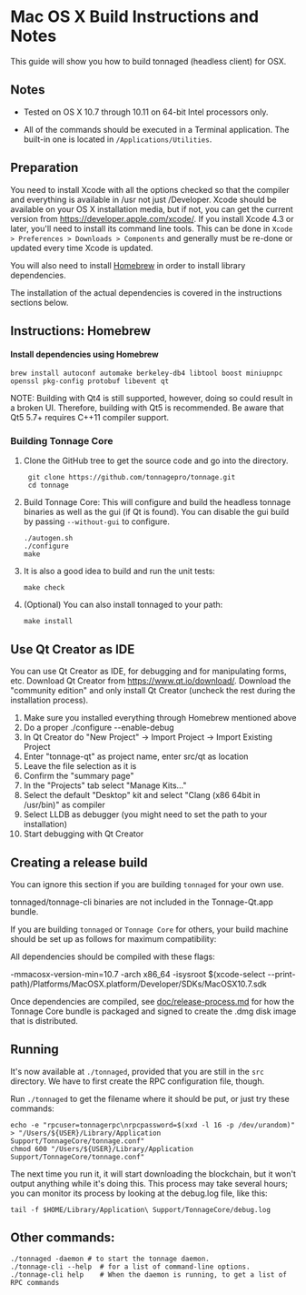 Mac OS X Build Instructions and Notes
====================================
This guide will show you how to build tonnaged (headless client) for OSX.

Notes
-----

* Tested on OS X 10.7 through 10.11 on 64-bit Intel processors only.

* All of the commands should be executed in a Terminal application. The
built-in one is located in `/Applications/Utilities`.

Preparation
-----------

You need to install Xcode with all the options checked so that the compiler
and everything is available in /usr not just /Developer. Xcode should be
available on your OS X installation media, but if not, you can get the
current version from https://developer.apple.com/xcode/. If you install
Xcode 4.3 or later, you'll need to install its command line tools. This can
be done in `Xcode > Preferences > Downloads > Components` and generally must
be re-done or updated every time Xcode is updated.

You will also need to install [Homebrew](http://brew.sh) in order to install library
dependencies.

The installation of the actual dependencies is covered in the instructions
sections below.

Instructions: Homebrew
----------------------

#### Install dependencies using Homebrew

    brew install autoconf automake berkeley-db4 libtool boost miniupnpc openssl pkg-config protobuf libevent qt

NOTE: Building with Qt4 is still supported, however, doing so could result in a broken UI. Therefore, building with Qt5 is recommended. Be aware that Qt5 5.7+ requires C++11 compiler support.

### Building Tonnage Core

1. Clone the GitHub tree to get the source code and go into the directory.

        git clone https://github.com/tonnagepro/tonnage.git
        cd tonnage

2.  Build Tonnage Core:
    This will configure and build the headless tonnage binaries as well as the gui (if Qt is found).
    You can disable the gui build by passing `--without-gui` to configure.

        ./autogen.sh
        ./configure
        make

3.  It is also a good idea to build and run the unit tests:

        make check

4.  (Optional) You can also install tonnaged to your path:

        make install

Use Qt Creator as IDE
------------------------
You can use Qt Creator as IDE, for debugging and for manipulating forms, etc.
Download Qt Creator from https://www.qt.io/download/. Download the "community edition" and only install Qt Creator (uncheck the rest during the installation process).

1. Make sure you installed everything through Homebrew mentioned above
2. Do a proper ./configure --enable-debug
3. In Qt Creator do "New Project" -> Import Project -> Import Existing Project
4. Enter "tonnage-qt" as project name, enter src/qt as location
5. Leave the file selection as it is
6. Confirm the "summary page"
7. In the "Projects" tab select "Manage Kits..."
8. Select the default "Desktop" kit and select "Clang (x86 64bit in /usr/bin)" as compiler
9. Select LLDB as debugger (you might need to set the path to your installation)
10. Start debugging with Qt Creator

Creating a release build
------------------------
You can ignore this section if you are building `tonnaged` for your own use.

tonnaged/tonnage-cli binaries are not included in the Tonnage-Qt.app bundle.

If you are building `tonnaged` or `Tonnage Core` for others, your build machine should be set up
as follows for maximum compatibility:

All dependencies should be compiled with these flags:

 -mmacosx-version-min=10.7
 -arch x86_64
 -isysroot $(xcode-select --print-path)/Platforms/MacOSX.platform/Developer/SDKs/MacOSX10.7.sdk

Once dependencies are compiled, see [doc/release-process.md](release-process.md) for how the Tonnage Core
bundle is packaged and signed to create the .dmg disk image that is distributed.

Running
-------

It's now available at `./tonnaged`, provided that you are still in the `src`
directory. We have to first create the RPC configuration file, though.

Run `./tonnaged` to get the filename where it should be put, or just try these
commands:

    echo -e "rpcuser=tonnagerpc\nrpcpassword=$(xxd -l 16 -p /dev/urandom)" > "/Users/${USER}/Library/Application Support/TonnageCore/tonnage.conf"
    chmod 600 "/Users/${USER}/Library/Application Support/TonnageCore/tonnage.conf"

The next time you run it, it will start downloading the blockchain, but it won't
output anything while it's doing this. This process may take several hours;
you can monitor its process by looking at the debug.log file, like this:

    tail -f $HOME/Library/Application\ Support/TonnageCore/debug.log

Other commands:
-------

    ./tonnaged -daemon # to start the tonnage daemon.
    ./tonnage-cli --help  # for a list of command-line options.
    ./tonnage-cli help    # When the daemon is running, to get a list of RPC commands

